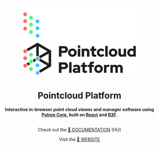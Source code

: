 <div align="center">
	
![Pointcloud Platform logo](/frontend/src/assets/pointcloud-platform-text-logo-dark.svg#gh-dark-mode-only)
![Pointcloud Platform logo](/frontend/src/assets/pointcloud-platform-text-logo-light.svg#gh-light-mode-only)

</div>

<h1 align="center"><b>Pointcloud Platform</b></h1>

<div align="center">
  <b>Interactive in-browser point cloud viewer and manager software using <a href="https://github.com/tentone/potree-core">Potree Core</a>, built on <a href="https://github.com/facebook/react">React</a> and <a href="https://github.com/pmndrs/react-three-fiber">R3F</a>.</b><br/><br/>

Check out the [📄 DOCUMENTATION](https://drive.google.com/file/d/1oYjc-3BVx6YylEKn_0A6C01V7EX8W7i9/view?usp=sharing) (HU)

Visit the [🔗 WEBSITE](https://pointcloudplatform.com)
